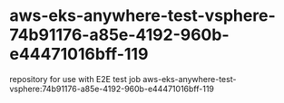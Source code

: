 # aws-eks-anywhere-test-vsphere-74b91176-a85e-4192-960b-e44471016bff-119
repository for use with E2E test job aws-eks-anywhere-test-vsphere:74b91176-a85e-4192-960b-e44471016bff-119
